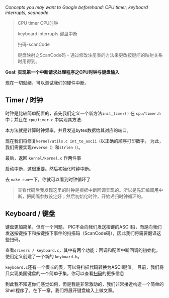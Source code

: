 *Concepts you may want to Google beforehand: CPU timer, keyboard interrupts, scancode*
> CPU timer CPU时钟
>
> keyboard interrupts 键盘中断
>
> 扫码-scanCode
> 
> 键盘映射之ScanCode码 - 通过修改注册表的方法来更改按键间的映射关系时用得到。

**Goal: 实现第一个中断请求处理程序之CPU时钟与键盘输入**

现在一切就绪，可以测试我们的硬件中断。

Timer / 时钟
-----
时钟是比较简单配置的，首先我们定义一个新方法`init_timer()` 在 `cpu/timer.h`中；并且在 `cpu/timer.c` 中实现其方法. 

本方法就是计算时钟频率，并且发送bytes数据给其对应的端口。

现在我们将修复`kernel/utils.c int_to_ascii（`以正确的顺序打印数字。 为此，我们需要实现`reverse（）`和`strlen（）`。

最后，返回 `kernel/kernel.c` 作两件事 

启动中断，这很重要。然后初始化时钟中断。

去 `make run`一下，你就可以看到时钟循环了

> 查看代码后我发现这里的时钟是根据中断回调实现的。所以是先汇编调用中断，把间隔参数设定好；然后初始化时钟，开始递归时钟循环的。

Keyboard / 键盘
--------
键盘更加简单，但有一个问题。 PIC不会向我们发送按键的ASCII码，而是向我们发送按键按下和按键按下事件的扫描码（ScanCode码），因此我们将需要翻译这些扫码。

查看`drivers / keyboard.c`，其中有两个功能：回调和配置中断回调的初始化。 使用定义创建了一个新的 `keyboard.h`。

`keyboard.c`还有一个很长的表，可以将扫描代码转换为ASCII键值。 目前，我们将只实现美国键盘的一个简单子集。你可以查看[扫码](http://www.win.tue.nl/~aeb/linux/kbd/scancodes-1.html)的更多信息

到此我不知道你们感觉如何，但是我是非常激动的，我们非常接近构造一个简单的Shell程序了。在下一章，我们将展开键盘输入上做文章。
